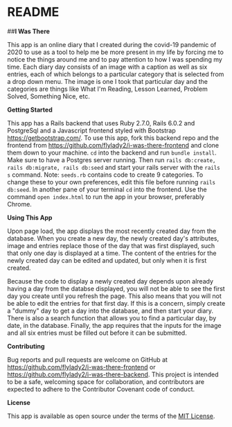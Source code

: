 # README


##**I Was There**

This app is an online diary that I created during the covid-19 pandemic of 2020 to use as a tool to help me be more present in my life by forcing me to notice the things around me and to pay attention to how I was spending my time.  Each diary day consists of an image with a caption as well as six entries, each of which belongs to a particular category that is selected from a drop down menu.  The image is one I took that particular day and the categories are things like What I'm Reading, Lesson Learned, Problem Solved, Something Nice, etc.  


**Getting Started**

This app has a Rails backend that uses Ruby 2.7.0, Rails 6.0.2 and PostgreSql and a Javascript frontend styled with Bootstrap https://getbootstrap.com/. To use this app, fork this backend repo and the frontend from https://github.com/flylady2/i-was-there-frontend and clone them down to your machine.  `cd` into the backend and run `bundle install`.  Make sure to have a Postgres server running. Then run `rails db:create, rails db:migrate, rails db:seed` and start your rails server with the `rails s` command.  Note: `seeds.rb` contains code to create 9 categories.  To change these to your own preferences, edit this file before running `rails db:seed`.  In another pane of your terminal `cd` into the frontend.  Use the command `open index.html` to run the app in your browser, preferably Chrome.


**Using This App**

Upon page load, the app displays the most recently created day from the database.  When you create a new day, the newly created day's attributes, image and entries replace those of the day that was first displayed, such that only one day is displayed at a time.  The content of the entries for the newly created day can be edited and updated, but only when it is first created.  

Because the code to display a newly created day depends upon already having a day from the databse displayed, you will not be able to see the first day you create until you refresh the page.  This also means that you will not be able to edit the entries for that first day.  If this is a concern, simply create a "dummy" day to get a day into the database, and then start your diary.  There is also a search function that allows you to find a particular day, by date, in the database.  Finally, the app requires that the inputs for the image and all six entries must be filled out before it can be submitted.


**Contributing**

Bug reports and pull requests are welcome on GitHub at https://github.com/flylady2/i-was-there-frontend or https://github.com/flylady2/i-was-there-backend. This project is intended to be a safe, welcoming space for collaboration, and contributors are expected to adhere to the Contributor Covenant code of conduct.

**License**

This app is available as open source under the terms of the [MIT License](https://opensource.org/licenses/MIT).

